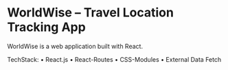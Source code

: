 # WorldWise – Travel Location Tracking App

WorldWise is a web application built with React.

TechStack:
• React.js
• React-Routes
• CSS-Modules
• External Data Fetch
